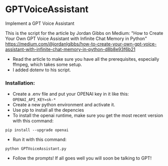 # GPTVoiceAssistant
Implement a GPT Voice Assistant

This is the script for the article by Jordan Gibbs on Medium: 
"How to Create Your Own GPT Voice Assistant with Infinite Chat Memory in Python"
https://medium.com/@jordanlgibbs/how-to-create-your-own-gpt-voice-assistant-with-infinite-chat-memory-in-python-d8b8e93f6b21

* Read the article to make sure you have all the prerequisites, especially ffmpeg, which takes some setup.
* I added dotenv to his script.
### Installation: 
* Create a .env file and put your OPENAI key in it like this: ```OPENAI_API_KEY=sk-*```
* Create a new python environment and activate it.
* Use pip to install all the depencies
* To install the openai runtime, make sure you get the most recent version with this command: 
```
pip install --upgrade openai
```
* Run it with this command:
```
python GPTVoiceAssistant.py
```

* Follow the prompts! If all goes well you will soon be talking to GPT!



